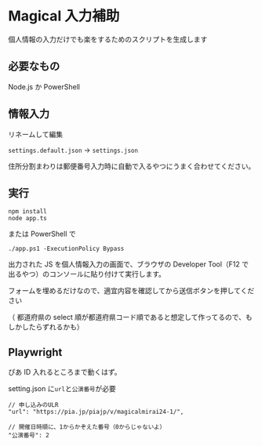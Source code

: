 # Magical 入力補助

個人情報の入力だけでも楽をするためのスクリプトを生成します

## 必要なもの

Node.js か PowerShell

## 情報入力

リネームして編集

`settings.default.json` -> `settings.json`

住所分割まわりは郵便番号入力時に自動で入るやつにうまく合わせてください。

## 実行

```
npm install
node app.ts
```

または PowerShell で

```
./app.ps1 -ExecutionPolicy Bypass
```

出力された JS を個人情報入力の画面で、ブラウザの Developer Tool（F12 で出るやつ）のコンソールに貼り付けて実行します。

フォームを埋めるだけなので、適宜内容を確認してから送信ボタンを押してください

（
都道府県の select 順が都道府県コード順であると想定して作ってるので、もしかしたらずれるかも）

## Playwright

ぴあ ID 入れるところまで動くはず。

setting.json に`url`と`公演番号`が必要

```
// 申し込みのULR
"url": "https://pia.jp/piajp/v/magicalmirai24-1/",

// 開催日時順に、1からかぞえた番号（0からじゃないよ）
"公演番号": 2
```
